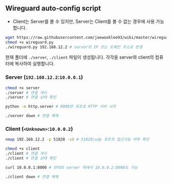 ## Wireguard auto-config script

- Client는 Server를 볼 수 있지만, Server는 Client를 볼 수 없는 경우에 사용 가능합니다.

```sh
wget https://raw.githubusercontent.com/jaewooklee93/wiki/master/wireguard/wireguard.py
chmod +x wireguard.py
./wireguard.py 192.168.12.2 # server의 IP 또는 도메인 주소로 번경
```
현재 폴더에 `./server`, `./client` 파일이 생성됩니다. 각각을 server와 client의 컴퓨터에 복사하여 실행합니다.

### Server (`192.168.12.2`:`10.0.0.1`)
```sh
chmod +x server
./server # 연결 개시
./server # 연결 상태 확인

python -m http.server # 8000번 포트로 HTTP 서버 시작

./server down # 연결 해제
```

### Client (`<Unknown>`:`10.0.0.2`)
```sh
nmap 192.168.12.2 -p 51820 -sU # 51820/udp 포트의 접근가능 여부 확인

chmod +x client
./client # 연결 개시
./client # 연결 상태 확인

curl 10.0.0.1:8000 # 반대로 server 측에서 10.0.0.2:8000도 가능

./client down # 연결 해제
```